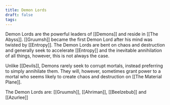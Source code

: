 ```yaml
---
title: Demon Lords
draft: false
tags:
---
```

 Demon Lords are the powerful leaders of [[Demons]] and reside in [[The Abyss]]. [[Gruumsh]] became the first Demon Lord after his mind was twisted by [[Entropy]]. The Demon Lords are bent on chaos and destruction and generally seek to accelerate [[Entropy]] and the inevitable annihilation of all things, however, this is not always the case. 

Unlike [[Devils]], Demons rarely seek to corrupt mortals, instead preferring to simply annihilate them. They will, however, sometimes grant power to a mortal who seems likely to create chaos and destruction on [[The Material Plane]]. 

The Demon Lords are:
	[[Gruumsh]],
	[[Ahriman]],
	[[Beelzebub]] and
	[[Azurlee]]
